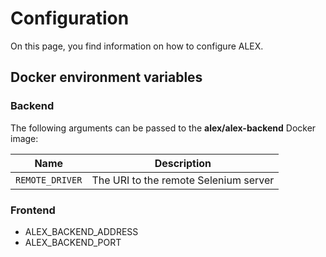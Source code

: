 # Configuration

On this page, you find information on how to configure ALEX.


## Docker environment variables

### Backend

The following arguments can be passed to the **alex/alex-backend** Docker image:

| Name            | Description                                      |
|-----------------|--------------------------------------------------|
| `REMOTE_DRIVER` | The URI to the remote Selenium server            |

### Frontend

- ALEX_BACKEND_ADDRESS
- ALEX_BACKEND_PORT
